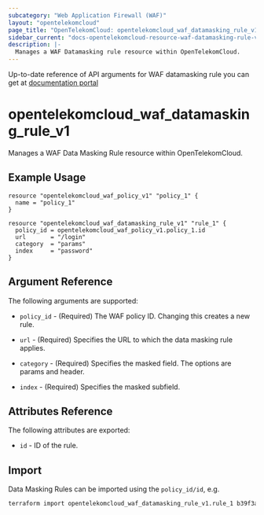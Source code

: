 ```yaml
---
subcategory: "Web Application Firewall (WAF)"
layout: "opentelekomcloud"
page_title: "OpenTelekomCloud: opentelekomcloud_waf_datamasking_rule_v1"
sidebar_current: "docs-opentelekomcloud-resource-waf-datamasking-rule-v1"
description: |-
  Manages a WAF Datamasking rule resource within OpenTelekomCloud.
---
```


Up-to-date reference of API arguments for WAF datamasking rule you can get at
[documentation portal](https://docs.otc.t-systems.com/web-application-firewall/api-ref/apis/data_masking_rules)

# opentelekomcloud_waf_datamasking_rule_v1

Manages a WAF Data Masking Rule resource within OpenTelekomCloud.

## Example Usage

```hcl
resource "opentelekomcloud_waf_policy_v1" "policy_1" {
  name = "policy_1"
}

resource "opentelekomcloud_waf_datamasking_rule_v1" "rule_1" {
  policy_id = opentelekomcloud_waf_policy_v1.policy_1.id
  url       = "/login"
  category  = "params"
  index     = "password"
}
```

## Argument Reference

The following arguments are supported:

* `policy_id` - (Required) The WAF policy ID. Changing this creates a new rule.

* `url` - (Required) Specifies the URL to which the data masking rule applies.

* `category` - (Required) Specifies the masked field. The options are params and header.

* `index` - (Required) Specifies the masked subfield.

## Attributes Reference

The following attributes are exported:

* `id` - ID of the rule.

## Import

Data Masking Rules can be imported using the `policy_id/id`, e.g.

```sh
terraform import opentelekomcloud_waf_datamasking_rule_v1.rule_1 b39f3a5a1b4f447a8030f0b0703f47f5/7117d38e4c8f4624a505bd96b97d024c
```
